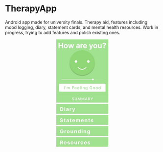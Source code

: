 # TherapyApp
 Android app made for university finals.
 Therapy aid, features including mood logging, diary, statement cards, and mental health resources.
 Work in progress, trying to add features and polish existing ones.
<p align="center">
  <img src="Screenshot.png" height="350" title="hover text">
</p>
